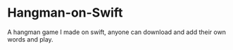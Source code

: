 # Hangman-on-Swift

A hangman game I made on swift, anyone can download and add their own words and play.

